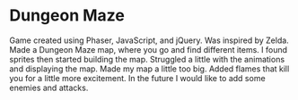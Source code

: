 # Dungeon Maze
Game created using Phaser, JavaScript, and jQuery. Was inspired by Zelda. Made a Dungeon Maze map, where you go and find different items. I found sprites then started building the map. Struggled a little with the animations and displaying the map. Made my map a little too big. Added flames that kill you for a little more excitement. In the future I would like to add some enemies and attacks.
